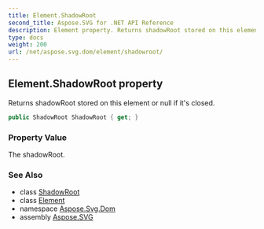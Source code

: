 ```yaml
---
title: Element.ShadowRoot
second_title: Aspose.SVG for .NET API Reference
description: Element property. Returns shadowRoot stored on this element or null if its closed
type: docs
weight: 200
url: /net/aspose.svg.dom/element/shadowroot/
---
```

## Element.ShadowRoot property

Returns shadowRoot stored on this element or null if it's closed.

```csharp
public ShadowRoot ShadowRoot { get; }
```

### Property Value

The shadowRoot.

### See Also

* class [ShadowRoot](../../shadowroot/)
* class [Element](../)
* namespace [Aspose.Svg.Dom](../../../aspose.svg.dom/)
* assembly [Aspose.SVG](../../../)
